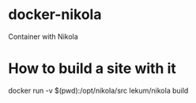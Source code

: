 # docker-nikola
Container with Nikola

# How to build a site with it

docker run -v $(pwd):/opt/nikola/src lekum/nikola build

